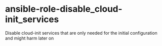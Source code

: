 # ansible-role-disable_cloud-init_services
Disable cloud-init services that are only needed for the initial configuration and might harm later on
